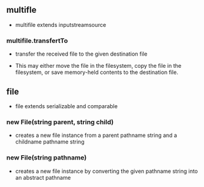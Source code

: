 

## multifle

- multifile extends inputstreamsource

### multifile.transfertTo

- transfer the received file to the given destination file

- This may either move the file in the filesystem, copy the file in the filesystem, or save memory-held contents to the destination file.





## file

- file extends serializable and comparable

### new File(string parent, string child)

- creates a new file instance from a parent pathname string and a childname pathname string

### new File(string pathname)

- creates a new file instance by converting the given pathname string into an abstract pathname

